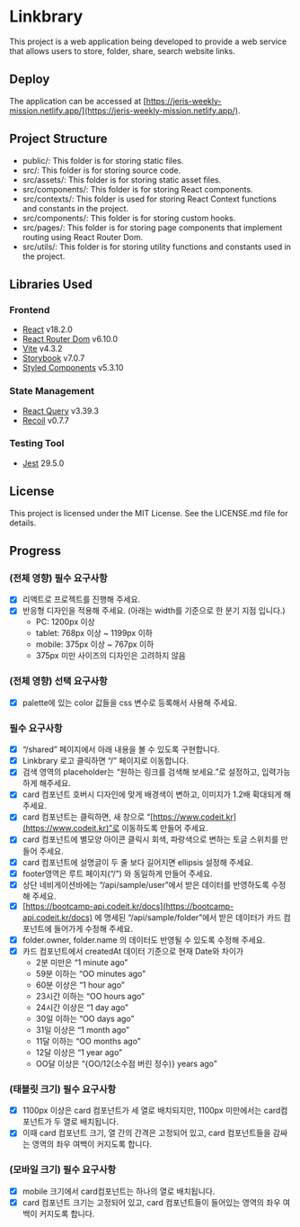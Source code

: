 # Linkbrary

This project is a web application being developed to provide a web service that allows users to store, folder, share, search website links.

## Deploy

The application can be accessed at [https://jeris-weekly-mission.netlify.app/](https://jeris-weekly-mission.netlify.app/).

## Project Structure

- public/: This folder is for storing static files.
- src/: This folder is for storing source code.
- src/assets/: This folder is for storing static asset files.
- src/components/: This folder is for storing React components.
- src/contexts/: This folder is used for storing React Context functions and constants in the project.
- src/components/: This folder is for storing custom hooks.
- src/pages/: This folder is for storing page components that implement routing using React Router Dom.
- src/utils/: This folder is for storing utility functions and constants used in the project.

## Libraries Used

### Frontend

- [React](https://react.dev/) v18.2.0
- [React Router Dom](https://reactrouter.com/en/6.10.0) v6.10.0
- [Vite](https://vitejs.dev/) v4.3.2
- [Storybook](https://storybook.js.org/) v7.0.7
- [Styled Components](https://styled-components.com/) v5.3.10

### State Management

- [React Query](https://tanstack.com/query/v3/) v3.39.3
- [Recoil](https://recoiljs.org/) v0.7.7

### Testing Tool

- [Jest](https://jestjs.io/) 29.5.0

## License

This project is licensed under the MIT License. See the LICENSE.md file for details.

## Progress

### (전체 영향) 필수 요구사항

- [x] 리액트로 프로젝트를 진행해 주세요.
- [x] 반응형 디자인을 적용해 주세요. (아래는 width를 기준으로 한 분기 지점 입니다.)
  - PC: 1200px 이상
  - tablet: 768px 이상 ~ 1199px 이하
  - mobile: 375px 이상 ~ 767px 이하
  - 375px 미만 사이즈의 디자인은 고려하지 않음

### (전체 영향) 선택 요구사항

- [x] palette에 있는 color 값들을 css 변수로 등록해서 사용해 주세요.

### 필수 요구사항

- [x] “/shared” 페이지에서 아래 내용을 볼 수 있도록 구현합니다.
- [x] Linkbrary 로고 클릭하면 “/” 페이지로 이동합니다.
- [x] 검색 영역의 placeholder는 “원하는 링크를 검색해 보세요.”로 설정하고, 입력가능하게 해주세요.
- [x] card 컴포넌트 호버시 디자인에 맞게 배경색이 변하고, 이미지가 1.2배 확대되게 해주세요.
- [x] card 컴포넌트는 클릭하면, 새 창으로 “[https://www.codeit.kr](https://www.codeit.kr)”로 이동하도록 만들어 주세요.
- [x] card 컴포넌트에 별모양 아이콘 클릭시 회색, 파랑색으로 변하는 토글 스위치를 만들어 주세요.
- [x] card 컴포넌트에 설명글이 두 줄 보다 길어지면 ellipsis 설정해 주세요.
- [x] footer영역은 루트 페이지(“/”) 와 동일하게 만들어 주세요.
- [x] 상단 네비게이션바에는 “/api/sample/user”에서 받은 데이터를 반영하도록 수정해 주세요.
- [x] [https://bootcamp-api.codeit.kr/docs](https://bootcamp-api.codeit.kr/docs) 에 명세된 “/api/sample/folder”에서 받은 데이터가 카드 컴포넌트에 들어가게 수정해 주세요.
- [x] folder.owner, folder.name 의 데이터도 반영될 수 있도록 수정해 주세요.
- [x] 카드 컴포넌트에서 createdAt 데이터 기준으로 현재 Date와 차이가
  - 2분 미만은 “1 minute ago”
  - 59분 이하는 “OO minutes ago”
  - 60분 이상은 “1 hour ago”
  - 23시간 이하는 “OO hours ago”
  - 24시간 이상은 “1 day ago”
  - 30일 이하는 “OO days ago”
  - 31일 이상은 “1 month ago”
  - 11달 이하는 “OO months ago”
  - 12달 이상은 “1 year ago”
  - OO달 이상은 “{OO/12(소수점 버린 정수)} years ago”

### (태블릿 크기) 필수 요구사항

- [x] 1100px 이상은 card 컴포넌트가 세 열로 배치되지만, 1100px 미만에서는 card컴포넌트가 두 열로 배치됩니다.
- [x] 이때 card 컴포넌트 크기, 열 간의 간격은 고정되어 있고, card 컴포넌트들을 감싸는 영역의 좌우 여백이 커지도록 합니다.

### (모바일 크기) 필수 요구사항

- [x] mobile 크기에서 card컴포넌트는 하나의 열로 배치됩니다.
- [x] card 컴포넌트 크기는 고정되어 있고, card 컴포넌트들이 들어있는 영역의 좌우 여백이 커지도록 합니다.
